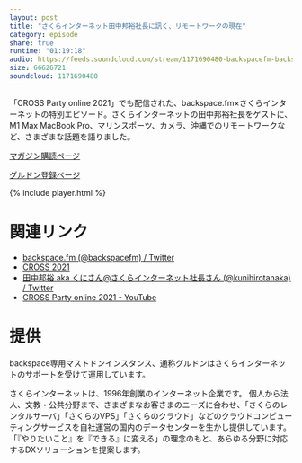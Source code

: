 ```yaml
---
layout: post
title: "さくらインターネット田中邦裕社長に訊く、リモートワークの現在"
category: episode
share: true
runtime: "01:19:18"
audio: https://feeds.soundcloud.com/stream/1171690480-backspacefm-backspacefm-cross2021.mp3
size: 66626721
soundcloud: 1171690480
---
```


「CROSS Party online 2021」でも配信された、backspace.fm×さくらインターネットの特別エピソード。さくらインターネットの田中邦裕社長をゲストに、M1 Max MacBook Pro、マリンスポーツ、カメラ、沖縄でのリモートワークなど、さまざまな話題を語りました。

[マガジン購読ページ](https://note.com/drikin/m/m55ec296b7655)

[グルドン登録ページ](https://mstdn.guru/invite/3WVHpSMr)

{% include player.html %}

# 関連リンク
* [backspace.fm (@backspacefm) / Twitter](https://twitter.com/backspacefm)
* [CROSS 2021](https://www.cross-party.com/)
* [田中邦裕 aka くにさん@さくらインターネット社長さん (@kunihirotanaka) / Twitter](https://twitter.com/kunihirotanaka)
* [CROSS Party online 2021 - YouTube](https://www.youtube.com/watch?v=S_r6XACxe2M)

# 提供
backspace専用マストドンインスタンス、通称グルドンはさくらインターネットのサポートを受けて運用しています。

さくらインターネットは、1996年創業のインターネット企業です。
個人から法人、文教・公共分野まで、さまざまなお客さまのニーズに合わせ、「さくらのレンタルサーバ」「さくらのVPS」「さくらのクラウド」などのクラウドコンピューティングサービスを自社運営の国内のデータセンターを生かし提供しています。
「『やりたいこと』を『できる』に変える」の理念のもと、あらゆる分野に対応するDXソリューションを提案します。
